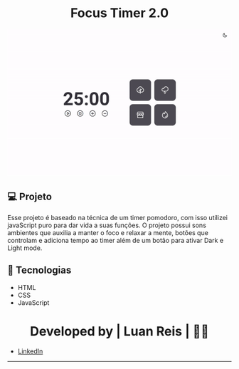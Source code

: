 <h1 align="center">
Focus Timer 2.0
</h1>

<p align="center">
<img 
  alt="imagem do projeto" 
  src="assets/view.gif">
</p>

## 💻 Projeto

 Esse projeto é baseado na técnica de um timer pomodoro, com isso utilizei javaScript puro para dar vida a suas funções. 
 O projeto possui sons ambientes que auxilia a manter o foco e relaxar a mente, botões que controlam e adiciona tempo ao timer além de um botão para ativar Dark e Light mode.

## 🚀 Tecnologias

- HTML
- CSS
- JavaScript

<h1 align="center">Developed by | Luan Reis | 🙅‍♂️ </h1>

- [LinkedIn](https://www.linkedin.com/in/lreiss7)
---
